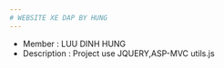 ```yaml
---
# WEBSITE XE DAP BY HUNG
---
```

* Member : LUU DINH HUNG
* Description : Project use JQUERY,ASP-MVC 
utils.js
